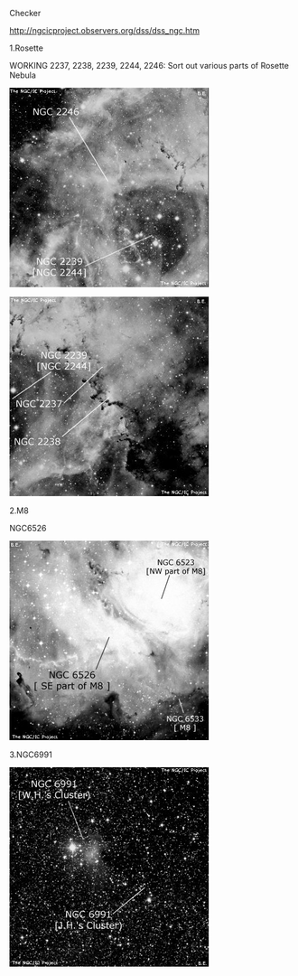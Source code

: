 Checker

http://ngcicproject.observers.org/dss/dss_ngc.htm

1.Rosette

WORKING 2237, 2238, 2239, 2244, 2246: Sort out various parts of Rosette Nebula

![1645946542808](assets/1645946542808.png)

![1645946572347](assets/1645946572347.png)

2.M8

NGC6526

![1646128921736](assets/1646128921736.png)

3.NGC6991

![1646128983183](assets/1646128983183.png)

